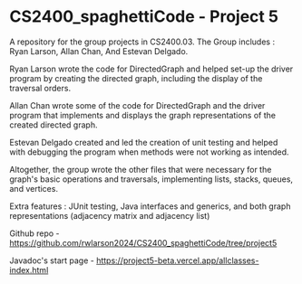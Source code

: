 # CS2400_spaghettiCode - Project 5
A repository for the group projects in CS2400.03. The Group includes : Ryan Larson, Allan Chan, And Estevan Delgado. 

Ryan Larson wrote the code for DirectedGraph and helped set-up the driver program by creating the directed graph, including the display of the traversal orders.

Allan Chan wrote some of the code for DirectedGraph and the driver program that implements and displays the graph representations of the created directed graph.

Estevan Delgado created and led the creation of unit testing and helped with debugging the program when methods were not working as intended. 

Altogether, the group wrote the other files that were necessary for the graph's basic operations and traversals, implementing lists, stacks, queues, and vertices.

Extra features : JUnit testing, Java interfaces and generics, and both graph representations (adjacency matrix and adjacency list)

Github repo - https://github.com/rwlarson2024/CS2400_spaghettiCode/tree/project5

Javadoc's start page - https://project5-beta.vercel.app/allclasses-index.html
